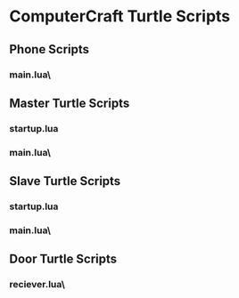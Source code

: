 # **ComputerCraft Turtle Scripts**

## Phone Scripts
### main.lua\\

## Master Turtle Scripts
### startup.lua
### main.lua\\

## Slave Turtle Scripts
### startup.lua
### main.lua\\

## Door Turtle Scripts
### reciever.lua\\